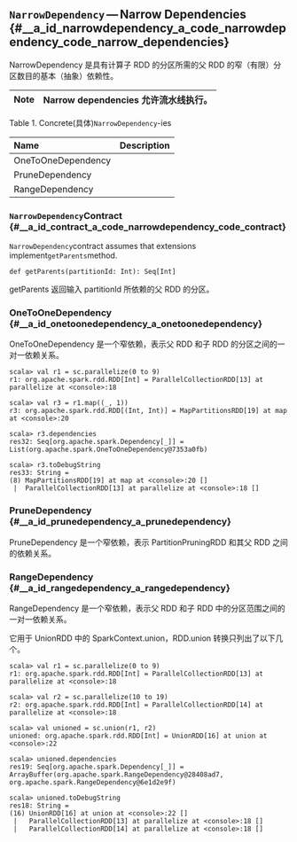## `NarrowDependency` — Narrow Dependencies {#__a_id_narrowdependency_a_code_narrowdependency_code_narrow_dependencies}

NarrowDependency 是具有计算子 RDD 的分区所需的父 RDD 的窄（有限）分区数目的基本（抽象）依赖性。

| Note | Narrow dependencies 允许流水线执行。 |
| :---: | :--- |


Table 1. Concrete\(具体\)`NarrowDependency`-ies

| Name | Description |
| :--- | :--- |
| OneToOneDependency |  |
| PruneDependency |  |
| RangeDependency |  |

### `NarrowDependency`Contract {#__a_id_contract_a_code_narrowdependency_code_contract}

`NarrowDependency`contract assumes that extensions implement`getParents`method.

```
def getParents(partitionId: Int): Seq[Int]
```

getParents 返回输入 partitionId 所依赖的父 RDD 的分区。

### OneToOneDependency {#__a_id_onetoonedependency_a_onetoonedependency}

OneToOneDependency 是一个窄依赖，表示父 RDD 和子 RDD 的分区之间的一对一依赖关系。

```
scala> val r1 = sc.parallelize(0 to 9)
r1: org.apache.spark.rdd.RDD[Int] = ParallelCollectionRDD[13] at parallelize at <console>:18

scala> val r3 = r1.map((_, 1))
r3: org.apache.spark.rdd.RDD[(Int, Int)] = MapPartitionsRDD[19] at map at <console>:20

scala> r3.dependencies
res32: Seq[org.apache.spark.Dependency[_]] = List(org.apache.spark.OneToOneDependency@7353a0fb)

scala> r3.toDebugString
res33: String =
(8) MapPartitionsRDD[19] at map at <console>:20 []
 |  ParallelCollectionRDD[13] at parallelize at <console>:18 []
```

### PruneDependency {#__a_id_prunedependency_a_prunedependency}

PruneDependency 是一个窄依赖，表示 PartitionPruningRDD 和其父 RDD 之间的依赖关系。

### RangeDependency {#__a_id_rangedependency_a_rangedependency}

RangeDependency 是一个窄依赖，表示父 RDD 和子 RDD 中的分区范围之间的一对一依赖关系。

它用于 UnionRDD 中的 SparkContext.union，RDD.union 转换只列出了以下几个。

```
scala> val r1 = sc.parallelize(0 to 9)
r1: org.apache.spark.rdd.RDD[Int] = ParallelCollectionRDD[13] at parallelize at <console>:18

scala> val r2 = sc.parallelize(10 to 19)
r2: org.apache.spark.rdd.RDD[Int] = ParallelCollectionRDD[14] at parallelize at <console>:18

scala> val unioned = sc.union(r1, r2)
unioned: org.apache.spark.rdd.RDD[Int] = UnionRDD[16] at union at <console>:22

scala> unioned.dependencies
res19: Seq[org.apache.spark.Dependency[_]] = ArrayBuffer(org.apache.spark.RangeDependency@28408ad7, org.apache.spark.RangeDependency@6e1d2e9f)

scala> unioned.toDebugString
res18: String =
(16) UnionRDD[16] at union at <console>:22 []
 |   ParallelCollectionRDD[13] at parallelize at <console>:18 []
 |   ParallelCollectionRDD[14] at parallelize at <console>:18 []
```











